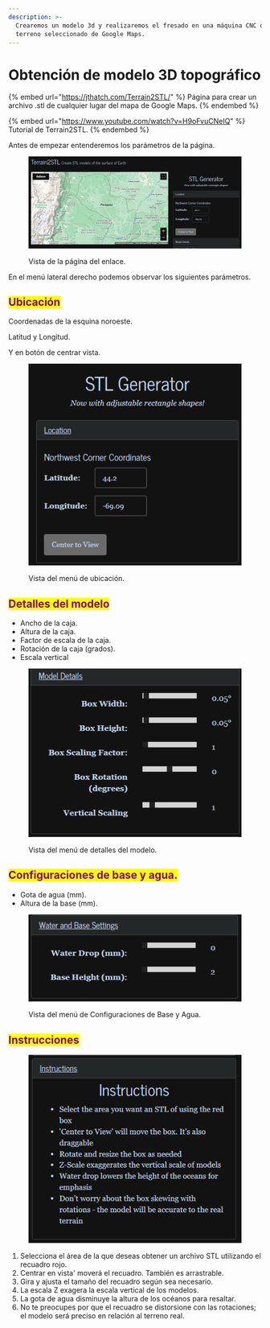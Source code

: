 ```yaml
---
description: >-
  Crearemos un modelo 3d y realizaremos el fresado en una máquina CNC de un
  terreno seleccionado de Google Maps.
---
```


# Obtención de modelo 3D topográfico

{% embed url="https://jthatch.com/Terrain2STL/" %}
Página para crear un archivo .stl de cualquier lugar del mapa de Google Maps.
{% endembed %}

{% embed url="https://www.youtube.com/watch?v=H9oFvuCNeIQ" %}
Tutorial de Terrain2STL.
{% endembed %}

Antes de empezar entenderemos los parámetros de la página.&#x20;

<figure><img src="../../../.gitbook/assets/image (14).png" alt=""><figcaption><p>Vista de la página del enlace.</p></figcaption></figure>

En el menú lateral derecho podemos observar los siguientes parámetros.

## <mark style="color:purple;">**Ubicación**</mark>

Coordenadas de la esquina noroeste.

&#x20;Latitud y Longitud.

&#x20;Y en botón de centrar vista.

<figure><img src="../../../.gitbook/assets/image (15).png" alt=""><figcaption><p>Vista del menú de ubicación.</p></figcaption></figure>

## <mark style="color:purple;">**Detalles del modelo**</mark>

* Ancho de la caja.
* Altura de la caja.
* Factor de escala de la caja.
* Rotación de la caja (grados).
* Escala vertical

<figure><img src="../../../.gitbook/assets/image (16).png" alt=""><figcaption><p>Vista del menú de detalles del modelo.</p></figcaption></figure>

## <mark style="color:purple;">**Configuraciones de base y agua.**</mark>

* Gota de agua (mm).
* Altura de la base (mm).

<figure><img src="../../../.gitbook/assets/image (17).png" alt=""><figcaption><p>Vista del menú de Configuraciones de Base y Agua.</p></figcaption></figure>

## <mark style="color:purple;">Instrucciones</mark>

<figure><img src="../../../.gitbook/assets/image (7).png" alt=""><figcaption></figcaption></figure>

1. Selecciona el área de la que deseas obtener un archivo STL utilizando el recuadro rojo.
2. Centrar en vista' moverá el recuadro. También es arrastrable.
3. Gira y ajusta el tamaño del recuadro según sea necesario.
4. La escala Z exagera la escala vertical de los modelos.
5. La gota de agua disminuye la altura de los océanos para resaltar.
6. No te preocupes por que el recuadro se distorsione con las rotaciones; el modelo será preciso en relación al terreno real.

